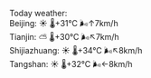 Today weather:  
Beijing: ☀️   🌡️+31°C 🌬️↑7km/h  
Tianjin: ⛅️  🌡️+30°C 🌬️↖7km/h  
Shijiazhuang: ☀️   🌡️+34°C 🌬️↖8km/h  
Tangshan: ☀️   🌡️+32°C 🌬️←8km/h  
